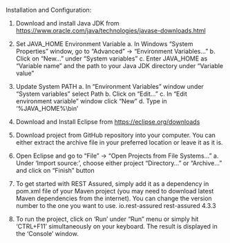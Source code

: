 Installation and Configuration:


1.	Download and install Java JDK from
	  https://www.oracle.com/java/technologies/javase-downloads.html

2.	Set JAVA_HOME Environment Variable
a.	In Windows “System Properties” window, go to “Advanced” -> “Environment Variables…”
b.	Click on “New…” under “System variables”
c.	Enter JAVA_HOME as “Variable name” and the path to your Java JDK directory under “Variable value”

3.	Update System PATH
a.	In “Environment Variables” window under “System variables” select Path
b.	Click on “Edit…”
c.	In “Edit environment variable” window click “New”
d.	Type in  ‘%JAVA_HOME%\bin’

4.	Download and Install Eclipse from
    https://eclipse.org/downloads

5.	Download project from GitHub repository into your computer. You can either extract the archive file in your preferred location or leave it as it is.

6.	Open Eclipse and go to “File” -> “Open Projects from File Systems…”
a.	Under ‘Import source:’, choose either project “Directory…” or “Archive…” and click on “Finish” button

7.	To get started with REST Assured, simply add it as a dependency in pom.xml file of your Maven project (you may need to download latest Maven dependencies from the internet). You can change the version number to the one you want to use. 
    <dependency>
        <groupId>io.rest-assured</groupId>
        <artifactId>rest-assured</artifactId>
        <version>4.3.3</version>
    </dependency>

8.	To run the project, click on ‘Run’ under “Run” menu or simply hit ‘CTRL+F11’ simultaneously on your keyboard. The result is displayed in the ‘Console’ window.
